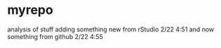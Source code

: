 # myrepo
analysis of stuff
adding something new from rStudio 2/22 4:51
and now something from github 2/22 4:55
